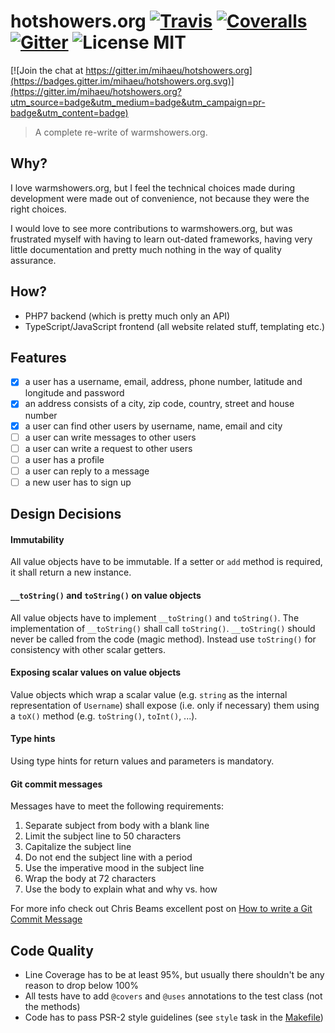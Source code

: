 # hotshowers.org [![Travis](https://img.shields.io/travis/mihaeu/hotshowers.org.svg?maxAge=2592000)]() [![Coveralls](https://img.shields.io/coveralls/mihaeu/hotshowers.org.svg?maxAge=2592000)]() [![Gitter](https://img.shields.io/gitter/room/mihaeu/hotshowers.org.svg?maxAge=2592000&style=flat)](https://gitter.im/mihaeu/hotshowers.org) ![License MIT](https://img.shields.io/badge/License-MIT-blue.svg?style=flat)

[![Join the chat at https://gitter.im/mihaeu/hotshowers.org](https://badges.gitter.im/mihaeu/hotshowers.org.svg)](https://gitter.im/mihaeu/hotshowers.org?utm_source=badge&utm_medium=badge&utm_campaign=pr-badge&utm_content=badge)

> A complete re-write of warmshowers.org.

## Why?

I love warmshowers.org, but I feel the technical choices made during development were made out of convenience, not because they were the right choices.

I would love to see more contributions to warmshowers.org, but was frustrated myself with having to learn out-dated frameworks, having very little documentation and pretty much nothing in the way of quality assurance.

## How?

 - PHP7 backend (which is pretty much only an API)
 - TypeScript/JavaScript frontend (all website related stuff, templating etc.)

## Features

 - [x] a user has a username, email, address, phone number, latitude and longitude  and password
 - [x] an address consists of a city, zip code, country, street and house number
 - [x] a user can find other users by username, name, email and city
 - [ ] a user can write messages to other users
 - [ ] a user can write a request to other users
 - [ ] a user has a profile
 - [ ] a user can reply to a message
 - [ ] a new user has to sign up

## Design Decisions

#### Immutability

All value objects have to be immutable. If a setter or `add` method is required, it shall return a new instance.

#### `__toString()` and `toString()` on value objects

All value objects have to implement `__toString()` and `toString()`. The implementation of `__toString()` shall call `toString()`. `__toString()` should never be called from the code (magic method). Instead use `toString()` for consistency with other scalar getters.

#### Exposing scalar values on value objects

Value objects which wrap a scalar value (e.g. `string` as the internal representation of `Username`) shall expose (i.e. only if necessary) them using a `toX()` method (e.g. `toString()`, `toInt()`, ...).

#### Type hints

Using type hints for return values and parameters is mandatory.

#### Git commit messages

Messages have to meet the following requirements:

1. Separate subject from body with a blank line
2. Limit the subject line to 50 characters
3. Capitalize the subject line
4. Do not end the subject line with a period
5. Use the imperative mood in the subject line
6. Wrap the body at 72 characters
7. Use the body to explain what and why vs. how

For more info check out Chris Beams excellent post on [How to write a Git Commit Message](http://chris.beams.io/posts/git-commit/)

## Code Quality

 - Line Coverage has to be at least 95%, but usually there shouldn't be any reason to drop below 100%
 - All tests have to add `@covers` and `@uses` annotations to the test class (not the methods)
 - Code has to pass PSR-2 style guidelines (see `style` task in the [Makefile](Makefile))
